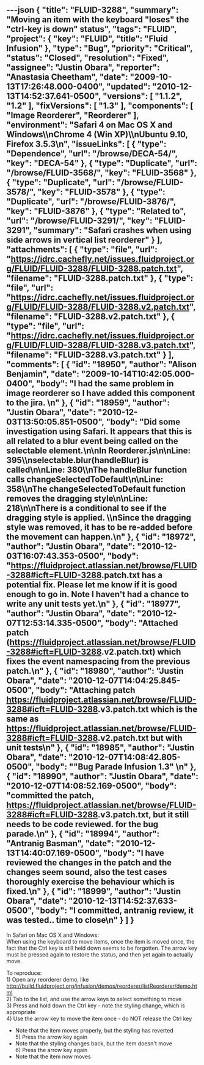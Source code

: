 ---json
{
  "title": "FLUID-3288",
  "summary": "Moving an item with the keyboard \"loses\" the \"ctrl-key is down\" status",
  "tags": "FLUID",
  "project": {
    "key": "FLUID",
    "title": "Fluid Infusion"
  },
  "type": "Bug",
  "priority": "Critical",
  "status": "Closed",
  "resolution": "Fixed",
  "assignee": "Justin Obara",
  "reporter": "Anastasia Cheetham",
  "date": "2009-10-13T17:26:48.000-0400",
  "updated": "2010-12-13T14:52:37.641-0500",
  "versions": [
    "1.1.2",
    "1.2"
  ],
  "fixVersions": [
    "1.3"
  ],
  "components": [
    "Image Reorderer",
    "Reorderer"
  ],
  "environment": "Safari 4 on Mac OS X and Windows\\\nChrome 4 (Win XP)\\\nUbuntu 9.10, Firefox 3.5.3\n",
  "issueLinks": [
    {
      "type": "Dependence",
      "url": "/browse/DECA-54/",
      "key": "DECA-54"
    },
    {
      "type": "Duplicate",
      "url": "/browse/FLUID-3568/",
      "key": "FLUID-3568"
    },
    {
      "type": "Duplicate",
      "url": "/browse/FLUID-3578/",
      "key": "FLUID-3578"
    },
    {
      "type": "Duplicate",
      "url": "/browse/FLUID-3876/",
      "key": "FLUID-3876"
    },
    {
      "type": "Related to",
      "url": "/browse/FLUID-3291/",
      "key": "FLUID-3291",
      "summary": "Safari crashes when using side arrows in vertical list reorderer"
    }
  ],
  "attachments": [
    {
      "type": "file",
      "url": "https://idrc.cachefly.net/issues.fluidproject.org/FLUID/FLUID-3288/FLUID-3288.patch.txt",
      "filename": "FLUID-3288.patch.txt"
    },
    {
      "type": "file",
      "url": "https://idrc.cachefly.net/issues.fluidproject.org/FLUID/FLUID-3288/FLUID-3288.v2.patch.txt",
      "filename": "FLUID-3288.v2.patch.txt"
    },
    {
      "type": "file",
      "url": "https://idrc.cachefly.net/issues.fluidproject.org/FLUID/FLUID-3288/FLUID-3288.v3.patch.txt",
      "filename": "FLUID-3288.v3.patch.txt"
    }
  ],
  "comments": [
    {
      "id": "18950",
      "author": "Alison Benjamin",
      "date": "2009-10-14T10:42:05.000-0400",
      "body": "I had the same problem in image reorderer so I have added this component to the jira.&#x20;\n"
    },
    {
      "id": "18959",
      "author": "Justin Obara",
      "date": "2010-12-03T13:50:05.851-0500",
      "body": "Did some investigation using Safari. It appears that this is all related to a blur event being called on the selectable element.\n\nIn Reorderer.js\n\nLine: 395\\\nselectable.blur(handleBlur) is called\n\nLine: 380\\\nThe handleBlur function calls changeSelectedToDefault\n\nLine: 358\\\nThe changeSelectedToDefault function removes the dragging style\n\nLine: 218\n\nThere is a conditional to see if the dragging style is applied. \\\nSince the dragging style was removed, it has to be re-added before the movement can happen.\n"
    },
    {
      "id": "18972",
      "author": "Justin Obara",
      "date": "2010-12-03T16:07:43.353-0500",
      "body": "<https://fluidproject.atlassian.net/browse/FLUID-3288#icft=FLUID-3288>.patch.txt has a potential fix. Please let me know if it is good enough to go in. Note I haven't had a chance to write any unit tests yet.\n"
    },
    {
      "id": "18977",
      "author": "Justin Obara",
      "date": "2010-12-07T12:53:14.335-0500",
      "body": "Attached patch (<https://fluidproject.atlassian.net/browse/FLUID-3288#icft=FLUID-3288>.v2.patch.txt) which fixes the event namespacing from the previous patch.\n"
    },
    {
      "id": "18980",
      "author": "Justin Obara",
      "date": "2010-12-07T14:04:25.845-0500",
      "body": "Attaching patch <https://fluidproject.atlassian.net/browse/FLUID-3288#icft=FLUID-3288>.v3.patch.txt which is the same as <https://fluidproject.atlassian.net/browse/FLUID-3288#icft=FLUID-3288>.v2.patch.txt but with unit tests\n"
    },
    {
      "id": "18985",
      "author": "Justin Obara",
      "date": "2010-12-07T14:08:42.805-0500",
      "body": "\"Bug Parade Infusion 1.3\"&#x20;\n"
    },
    {
      "id": "18990",
      "author": "Justin Obara",
      "date": "2010-12-07T14:08:52.169-0500",
      "body": "committed the patch, <https://fluidproject.atlassian.net/browse/FLUID-3288#icft=FLUID-3288>.v3.patch.txt, but it still needs to be code reviewed. for the bug parade.\n"
    },
    {
      "id": "18994",
      "author": "Antranig Basman",
      "date": "2010-12-13T14:40:07.169-0500",
      "body": "I have reviewed the changes in the patch and the changes seem sound, also the test cases thoroughly exercise the behaviour which is fixed.\n"
    },
    {
      "id": "18999",
      "author": "Justin Obara",
      "date": "2010-12-13T14:52:37.633-0500",
      "body": "I committed, antranig review, it was tested.. time to close\n"
    }
  ]
}
---
In Safari on Mac OS X and Windows:\
When using the keyboard to move items, once the item is moved once, the fact that the Ctrl key is still held down seems to be forgotten. The arrow key must be pressed again to restore the status, and then yet again to actually move.

To reproduce:\
1\) Open any reorderer demo, like <http://build.fluidproject.org/infusion/demos/reorderer/listReorderer/demo.html>\
2\) Tab to the list, and use the arrow keys to select something to move\
3\) Press and hold down the Ctrl key - note the styling change, which is appropriate\
4\) Use the arrow key to move the item once - do NOT release the Ctrl key

* Note that the item moves properly, but the styling has reverted\
  5\) Press the arrow key again
* Note that the styling changes back, but the item doesn't move\
  6\) Press the arrow key again
* Note that the item now moves

        